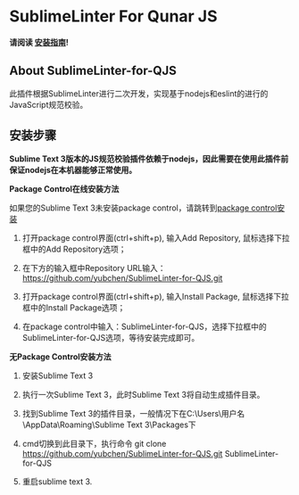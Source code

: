 SublimeLinter For Qunar JS
==========================

**请阅读 [安装指南](http://wiki.corp.qunar.com/pages/viewpage.action?pageId=83362365)!**

## About SublimeLinter-for-QJS
此插件根据SublimeLinter进行二次开发，实现基于nodejs和eslint的进行的JavaScript规范校验。

## 安装步骤
**Sublime Text 3版本的JS规范校验插件依赖于nodejs，因此需要在使用此插件前保证nodejs在本机器能够正常使用。**


**Package Control在线安装方法**

如果您的Sublime Text 3未安装package control，请跳转到[package control安装](https://packagecontrol.io/installation)

1. 打开package control界面(ctrl+shift+p), 输入Add Repository, 鼠标选择下拉框中的Add Repository选项；

2. 在下方的输入框中Repository URL输入： https://github.com/yubchen/SublimeLinter-for-QJS.git

3. 打开package control界面(ctrl+shift+p), 输入Install Package, 鼠标选择下拉框中的Install Package选项；

4. 在package control中输入：SublimeLinter-for-QJS，选择下拉框中的SublimeLinter-for-QJS选项，等待安装完成即可。



**无Package Control安装方法**

1. 安装Sublime Text 3

2. 执行一次Sublime Text 3，此时Sublime Text 3将自动生成插件目录。

3. 找到Sublime Text 3的插件目录，一般情况下在C:\Users\用户名\AppData\Roaming\Sublime Text 3\Packages下

4. cmd切换到此目录下，执行命令  git clone https://github.com/yubchen/SublimeLinter-for-QJS.git SublimeLinter-for-QJS

5. 重启sublime text 3.
